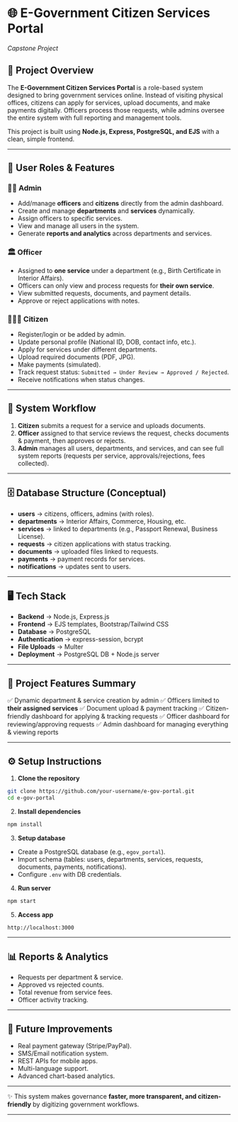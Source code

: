 # 🌐 E-Government Citizen Services Portal

*Capstone Project*

## 📖 Project Overview

The **E-Government Citizen Services Portal** is a role-based system designed to bring government services online. Instead of visiting physical offices, citizens can apply for services, upload documents, and make payments digitally. Officers process those requests, while admins oversee the entire system with full reporting and management tools.

This project is built using **Node.js, Express, PostgreSQL, and EJS** with a clean, simple frontend.

---

## 👥 User Roles & Features

### 🧑‍💼 Admin

* Add/manage **officers** and **citizens** directly from the admin dashboard.
* Create and manage **departments** and **services** dynamically.
* Assign officers to specific services.
* View and manage all users in the system.
* Generate **reports and analytics** across departments and services.

### 🏛️ Officer

* Assigned to **one service** under a department (e.g., Birth Certificate in Interior Affairs).
* Officers can only view and process requests for **their own service**.
* View submitted requests, documents, and payment details.
* Approve or reject applications with notes.

### 👨‍👩‍👧 Citizen

* Register/login or be added by admin.
* Update personal profile (National ID, DOB, contact info, etc.).
* Apply for services under different departments.
* Upload required documents (PDF, JPG).
* Make payments (simulated).
* Track request status: `Submitted → Under Review → Approved / Rejected`.
* Receive notifications when status changes.

---

## 🔄 System Workflow

1. **Citizen** submits a request for a service and uploads documents.
2. **Officer** assigned to that service reviews the request, checks documents & payment, then approves or rejects.
3. **Admin** manages all users, departments, and services, and can see full system reports (requests per service, approvals/rejections, fees collected).

---

## 🗄️ Database Structure (Conceptual)

* **users** → citizens, officers, admins (with roles).
* **departments** → Interior Affairs, Commerce, Housing, etc.
* **services** → linked to departments (e.g., Passport Renewal, Business License).
* **requests** → citizen applications with status tracking.
* **documents** → uploaded files linked to requests.
* **payments** → payment records for services.
* **notifications** → updates sent to users.

---

## 🖥️ Tech Stack

* **Backend** → Node.js, Express.js
* **Frontend** → EJS templates, Bootstrap/Tailwind CSS
* **Database** → PostgreSQL
* **Authentication** → express-session, bcrypt
* **File Uploads** → Multer
* **Deployment** → PostgreSQL DB + Node.js server

---

## 📂 Project Features Summary

✅ Dynamic department & service creation by admin
✅ Officers limited to **their assigned services**
✅ Document upload & payment tracking
✅ Citizen-friendly dashboard for applying & tracking requests
✅ Officer dashboard for reviewing/approving requests
✅ Admin dashboard for managing everything & viewing reports

---

## ⚙️ Setup Instructions

1. **Clone the repository**

```bash
git clone https://github.com/your-username/e-gov-portal.git
cd e-gov-portal
```

2. **Install dependencies**

```bash
npm install
```

3. **Setup database**

* Create a PostgreSQL database (e.g., `egov_portal`).
* Import schema (tables: users, departments, services, requests, documents, payments, notifications).
* Configure `.env` with DB credentials.

4. **Run server**

```bash
npm start
```

5. **Access app**

```
http://localhost:3000
```

---

## 📊 Reports & Analytics

* Requests per department & service.
* Approved vs rejected counts.
* Total revenue from service fees.
* Officer activity tracking.

---

## 🚀 Future Improvements

* Real payment gateway (Stripe/PayPal).
* SMS/Email notification system.
* REST APIs for mobile apps.
* Multi-language support.
* Advanced chart-based analytics.

---

✨ This system makes governance **faster, more transparent, and citizen-friendly** by digitizing government workflows.

---

